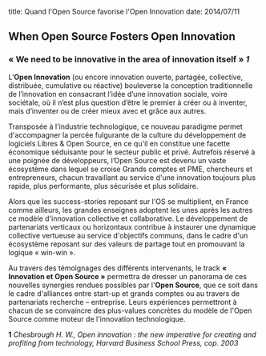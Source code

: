 title: Quand l'Open Source favorise l'Open Innovation
date: 2014/07/11


## When Open Source Fosters Open Innovation


### « We need to be innovative in the area of innovation itself » *1*


L’**Open Innovation** (ou encore innovation ouverte, partagée, collective, distribuée, cumulative ou réactive) bouleverse 
la conception traditionnelle de l’innovation en consacrant l’idée d’une innovation sociale, voire sociétale, 
où il n’est plus question d’être le premier à créer ou à inventer, mais d’inventer ou de créer mieux avec et 
grâce aux autres.


Transposée à l'industrie technologique, ce nouveau paradigme permet d'accompagner la percée fulgurante de la
culture du développement de logiciels Libres & Open Source, en ce qu'il en constitue une facette économique 
séduisante pour le secteur public et privé. Autrefois réservé à une poignée de développeurs, l’Open Source est 
devenu un vaste écosystème dans lequel se croise Grands comptes et PME, chercheurs et entrepreneurs, chacun 
travaillant au service d'une innovation toujours plus rapide, plus performante, plus sécurisée et plus solidaire.


Alors que les success-stories reposant sur l'OS se multiplient, en France comme ailleurs, les grandes enseignes
adoptent les unes après les autres ce modèle d'innovation collective et collaborative. Le développement de 
partenariats verticaux ou horizontaux contribue à instaurer une dynamique collective vertueuse au service d'objectifs
communs, dans le cadre d'un écosystème reposant sur des valeurs de partage tout en promouvant la logique « win-win ».


Au travers des témoignages des différents intervenants, le track **« Innovation et Open Source »** permettra de dresser
un panorama de ces nouvelles synergies rendues possibles par l'**Open Source**, que ce soit dans le cadre d'alliances 
entre start-up et grands comptes ou au travers de partenariats recherche – entreprise. Leurs expériences permettront
à chacun de se convaincre des plus-values concrètes du modèle de l'Open Source comme moteur de l'innovation technologique.


**1** *Chesbrough H. W., Open innovation : the new imperative for creating and profiting from technology, Harvard Business School Press, cop. 2003*
